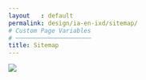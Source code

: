 ```yaml
---
layout   : default
permalink: design/ia-en-ixd/sitemap/
# Custom Page Variables
# ─────────────────────
title: Sitemap
---
```


<img src="../../../assets/img/sitemap.png">